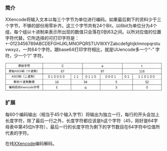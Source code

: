 ### 简介

XXencode将输入文本以每三个字节为单位进行编码。如果最后剩下的资料少于三个字节，不够的部份用零补齐。这三个字节共有24个Bit，以6bit为单位分为4个组，每个组以十进制来表示所出现的数值只会落在0到63之间。以所对应值的位置字符代替。它所选择的可打印字符是：+-0123456789ABCDEFGHIJKLMNOPQRSTUVWXYZabcdefghijklmnopqrstuvwxyz，一共64个字符。跟base64打印字符相比，就是UUencode多一个“-” 字符，少一个”/” 字符。

![XXencode.png](image/XXencode.png)

### 扩展
每60个编码输出（相当于45个输入字节）将输出为独立一行，每行的开头会加上长度字符，除了最后一行之外，长度字符都应该是h这个字符（45，刚好是64字母表中第45位h字符），最后一行的长度字符为剩下的字节数目在64字符中位值所代表的字符。

在线[XXencode](http://web.chacuo.net/charsetxxencode)编码解码。